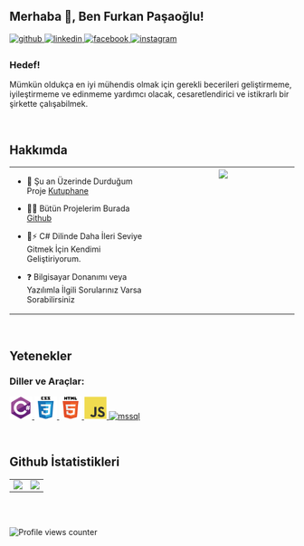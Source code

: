 ## Merhaba 👋, Ben Furkan Paşaoğlu!  
  

<a href="https://github.com/furkanpasaoglu" target="_blank">
<img src=https://img.shields.io/badge/github-%2324292e.svg?&style=for-the-badge&logo=github&logoColor=white alt=github style="margin-bottom: 5px;" />
</a>
<a href="https://www.linkedin.com/in/furkanpaşaoğlu" target="_blank">
<img src=https://img.shields.io/badge/linkedin-%231E77B5.svg?&style=for-the-badge&logo=linkedin&logoColor=white alt=linkedin style="margin-bottom: 5px;" />
</a>
<a href="https://www.facebook.com/Furkan.Pasaoglu.47" target="_blank">
<img src=https://img.shields.io/badge/facebook-%232E87FB.svg?&style=for-the-badge&logo=facebook&logoColor=white alt=facebook style="margin-bottom: 5px;" />
</a>
<a href="https://instagram.com/furkan.pasaoglu" target="_blank">
<img src=https://img.shields.io/badge/instagram-%23000000.svg?&style=for-the-badge&logo=instagram&logoColor=white alt=instagram style="margin-bottom: 5px;" />
</a>  
  



### Hedef!  
Mümkün oldukça en iyi mühendis olmak için gerekli becerileri geliştirmeme, iyileştirmeme ve edinmeme yardımcı olacak, cesaretlendirici ve istikrarlı bir şirkette çalışabilmek.  
  

<br/>  


## Hakkımda  
<table><tr><td valign="top" width="50%">

- 🔭 Şu an Üzerinde Durduğum Proje  [Kutuphane](github.com/furkanpasaoglu/KutuphaneProjesi-CSharp)


- 👨‍💻 Bütün Projelerim Burada [Github](github.com/furkanpasaoglu?tab=repositories)


- 🌱⚡ C# Dilinde Daha İleri Seviye Gitmek İçin Kendimi Geliştiriyorum.  
  

- ❓ Bilgisayar Donanımı veya Yazılımla İlgili Sorularınız Varsa Sorabilirsiniz  
  

</td><td valign="top" width="50%">

<div align="center">
<img src="https://rishavanand.github.io/static/images/greetings.gif" align="center" style="width: 100%" />
</div>  


</td></tr></table>  

<br/>  


## Yetenekler

<h3 align="left">Diller ve Araçlar:</h3>
<p align="left"> 
 <a href="https://www.w3schools.com/cs/" target="_blank"> <img src="https://raw.githubusercontent.com/devicons/devicon/master/icons/csharp/csharp-original.svg" alt="csharp" width="40" height="40"/> </a> 
  <a href="https://www.w3schools.com/css/" target="_blank"> <img src="https://raw.githubusercontent.com/devicons/devicon/master/icons/css3/css3-original-wordmark.svg" alt="css3" width="40" height="40"/> </a> 
  <a href="https://www.w3.org/html/" target="_blank"> <img src="https://raw.githubusercontent.com/devicons/devicon/master/icons/html5/html5-original-wordmark.svg" alt="html5" width="40" height="40"/> </a> 
  <a href="https://developer.mozilla.org/en-US/docs/Web/JavaScript" target="_blank"> <img src="https://raw.githubusercontent.com/devicons/devicon/master/icons/javascript/javascript-original.svg" alt="javascript" width="40" height="40"/> </a> 
  <a href="https://www.microsoft.com/en-us/sql-server" target="_blank"> <img src="https://upload.wikimedia.org/wikipedia/de/8/8c/Microsoft_SQL_Server_Logo.svg" alt="mssql" width="40" height="40"/> </a> 
  </p>

<br/>  





## Github İstatistikleri
<table><tr><td valign="top" width="50%">

<img src="https://github-readme-stats.vercel.app/api?username=furkanpasaoglu&show_icons=true&count_private=true&hide_border=true" align="left" style="width: 100%" />

</td><td valign="top" width="50%">

<img src="https://github-readme-stats.vercel.app/api/top-langs/?username=furkanpasaoglu&hide_border=true&layout=compact" align="left" style="width: 100%" />

</td></tr></table>  

<br/>  

  

<br/>  

![Profile views counter](https://komarev.com/ghpvc/?username=furkanpasaoglu&&style=flat-square)  
  

<br/>  


<br />
